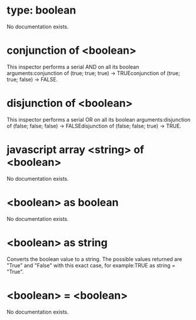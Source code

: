 # type: boolean

No documentation exists.

# conjunction of &lt;boolean&gt;

This inspector performs a serial AND on all its boolean arguments:conjunction of (true; true; true) -&gt; TRUEconjunction of (true; true; false) -&gt; FALSE.

# disjunction of &lt;boolean&gt;

This inspector performs a serial OR on all its boolean arguments:disjunction of (false; false; false) -&gt; FALSEdisjunction of (false; false; true) -&gt; TRUE.

# javascript array &lt;string&gt; of &lt;boolean&gt;

No documentation exists.

# &lt;boolean&gt; as boolean

No documentation exists.

# &lt;boolean&gt; as string

Converts the boolean value to a string. The possible values returned are &quot;True&quot; and &quot;False&quot; with this exact case, for example:TRUE as string = &quot;True&quot;.

# &lt;boolean&gt; = &lt;boolean&gt;

No documentation exists.
